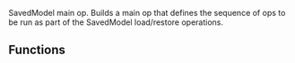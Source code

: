 SavedModel main op.
Builds a main op that defines the sequence of ops to be run as part of the SavedModel load/restore operations.
## Functions
